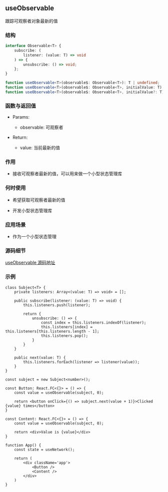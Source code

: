 ## useObservable

跟踪可观察者对象最新的值

### 结构

```ts
interface Observable<T> {
    subscribe: (
        listener: (value: T) => void
    ) => {
        unsubscribe: () => void;
    };
}

function useObservable<T>(observable$: Observable<T>): T | undefined;
function useObservable<T>(observable$: Observable<T>, initialValue: T): T;
function useObservable<T>(observable$: Observable<T>, initialValue?: T): T | undefined
```

### 函数与返回值

- Params:

    - observable: 可观察者

- Return:

    - value: 当前最新的值

### 作用

- 接收可观察者最新的值，可以用来做一个小型状态管理库

### 何时使用

- 希望获取可观察者最新的值

- 开发小型状态管理库

### 应用场景

- 作为一个小型状态管理

### 源码细节

[useObservable 源码地址](https://github.com/streamich/react-use/blob/master/src/useObservable.ts)

### 示例

```tsx
class Subject<T> {
    private listeners: Array<(value: T) => void> = [];

    public subscribe(listener: (value: T) => void) {
        this.listeners.push(listener);

        return {
            unsubscribe: () => {
                const index = this.listeners.indexOf(listener);
                this.listeners[index] = this.listeners[this.listeners.length - 1];
                this.listeners.pop();
            }
        }
    }

    public next(value: T) {
        this.listeners.forEach(listener => listener(value));
    }
}

const subject = new Subject<number>();

const Button: React.FC<{}> = () => {
    const value = useObservable(subject, 0);

    return <button onClick={() => subject.next(value + 1)}>Clicked {value} times</button>
}

const Content: React.FC<{}> = () => {
    const value = useObservable(subject, 0);

    return <div>Value is {value}</div>
}

function App() {
    const state = useNetwork();

    return (
        <div className='app'>
            <Button />
            <Content />
        </div>
    )
}
```
